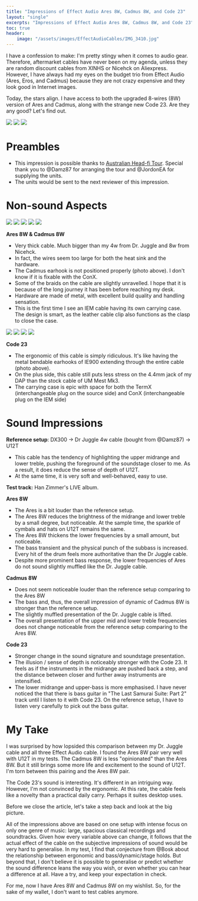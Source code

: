 ```yaml
---
title: "Impressions of Effect Audio Ares 8W, Cadmus 8W, and Code 23"
layout: "single"
excerpts: "Impressions of Effect Audio Ares 8W, Cadmus 8W, and Code 23"
toc: true
header:
    image: "/assets/images/EffectAudioCables/IMG_3410.jpg"
---
```



I have a confession to make: I'm pretty stingy when it comes to audio gear. Therefore, aftermarket cables have never been on my agenda, unless they are random discount cables from XINHS or Nicehck on Aliexpress. However, I have always had my eyes on the budget trio from Effect Audio (Ares, Eros, and Cadmus) because they are not crazy expensive and they look good in Internet images. 

Today, the stars align. I have access to both the upgraded 8-wires (8W) version of Ares and Cadmus, along with the strange new Code 23. Are they any good? Let's find out.

![](/assets/images/EffectAudioCables/IMG_3419.jpg)
![](/assets/images/EffectAudioCables/IMG_3420.jpg)
![](/assets/images/EffectAudioCables/IMG_3421.jpg)

# Preambles

- This impression is possible thanks to [Australian Head-fi Tour](https://www.head-fi.org/threads/australian-head-fi-tour-thread.963337/). Special thank you to @Damz87 for arranging the tour and @JordonEA for supplying the units.
- The units would be sent to the next reviewer of this impression.

# Non-sound Aspects

![](/assets/images/EffectAudioCables/IMG_3411.jpg)
![](/assets/images/EffectAudioCables/IMG_3414.jpg)
![](/assets/images/EffectAudioCables/IMG_3413.jpg)
![](/assets/images/EffectAudioCables/IMG_3412.jpg)
![](/assets/images/EffectAudioCables/IMG_3415.jpg)

**Ares 8W & Cadmus 8W**
- Very thick cable. Much bigger than my 4w from Dr. Juggle and 8w from Nicehck. 
- In fact, the wires seem too large for both the heat sink and the hardware.
- The Cadmus earhook is not positioned properly (photo above). I don't know if it is fixable with the ConX. 
- Some of the braids on the cable are slightly unravelled. I hope that it is because of the long journey it has been before reaching my desk. 
- Hardware are made of metal, with excellent build quality and handling sensation. 
- This is the first time I see an IEM cable having its own carrying case. The design is smart, as the leather cable clip also functions as the clasp to close the case.


![](/assets/images/EffectAudioCables/IMG_3410.jpg)
![](/assets/images/EffectAudioCables/IMG_3416.jpg)
![](/assets/images/EffectAudioCables/IMG_3417.jpg)
![](/assets/images/EffectAudioCables/IMG_3418.jpg)

**Code 23**
- The ergonomic of this cable is simply ridiculous. It's like having the metal bendable earhooks of IE900 extending through the entire cable (photo above). 
- On the plus side, this cable still puts less stress on the 4.4mm jack of my DAP than the stock cable of UM Mest Mk3.
- The carrying case is epic with space for both the TermX (interchangeable plug on the source side) and ConX (interchangeable plug on the IEM side)

# Sound Impressions

**Reference setup**: DX300 -> Dr Juggle 4w cable (bought from @Damz87) -> U12T
- This cable has the tendency of highlighting the upper midrange and lower treble, pushing the foreground of the soundstage closer to me. As a result, it does reduce the sense of depth of U12T. 
- At the same time, it is very soft and well-behaved, easy to use.

**Test track:** Han Zimmer's LIVE album.

**Ares 8W**
- The Ares is a bit louder than the reference setup.
- The Ares 8W reduces the brightness of the midrange and lower treble by a small degree, but noticeable. At the sample time, the sparkle of cymbals and hats on U12T remains the same. 
- The Ares 8W thickens the lower frequencies by a small amount, but noticeable. 
- The bass transient and the physical punch of the subbass is increased. Every hit of the drum feels more authoritative than the Dr Juggle cable. 
- Despite more prominent bass response, the lower frequencies of Ares do not sound slightly muffled like the Dr. Juggle cable. 

**Cadmus 8W**
- Does not seem noticeable louder than the reference setup comparing to the Ares 8W
- The bass and, thus, the overall impression of dynamic of Cadmus 8W is stronger than the reference setup.
- The slightly muffled presentation of the Dr. Juggle cable is lifted. 
- The overall presentation of the upper mid and lower treble frequencies does not change noticeable from the reference setup comparing to the Ares 8W. 

**Code 23**
- Stronger change in the sound signature and soundstage presentation.
- The illusion / sense of depth is noticeably stronger with the Code 23. It feels as if the instruments in the midrange are pushed back a step, and the distance between closer and further away instruments are intensified. 
- The lower midrange and upper-bass is more emphasised. I have never noticed the that there is bass guitar in "The Last Samurai Suite: Part 2" track until I listen to it with Code 23. On the reference setup, I have to listen very carefully to pick out the bass guitar. 

# My Take

I was surprised by how lopsided this comparison between my Dr. Juggle cable and all three Effect Audio cable. I found the Ares 8W pair very well with U12T in my tests. The Cadmus 8W is less "opinionated" than the Ares 8W. But it still brings some more life and excitement to the sound of U12T. I'm torn between this pairing and the Ares 8W pair.

The Code 23's sound is interesting. It's different in an intriguing way. However, I'm not convinced by the ergonomic. At this rate, the cable feels like a novelty than a practical daily carry. Perhaps it suites desktop uses. 

Before we close the article, let's take a step back and look at the big picture.

All of the impressions above are based on one setup with intense focus on only one genre of music: large, spacious classical recordings and soundtracks. Given how every variable above can change, it follows that the actual effect of the cable on the subjective impressions of sound would be very hard to generalise. In my test, I find that conjecture from @Bosk about the relationship between ergonomic and bass/dynamic/stage holds. But beyond that, I don't believe it is possible to generalise or predict whether the sound difference leans the way you wish, or even whether you can hear a difference at all. Have a try, and keep your expectation in check. 

For me, now I have Ares 8W and Cadmus 8W on my wishlist. So, for the sake of my wallet, I don't want to test cables anymore.